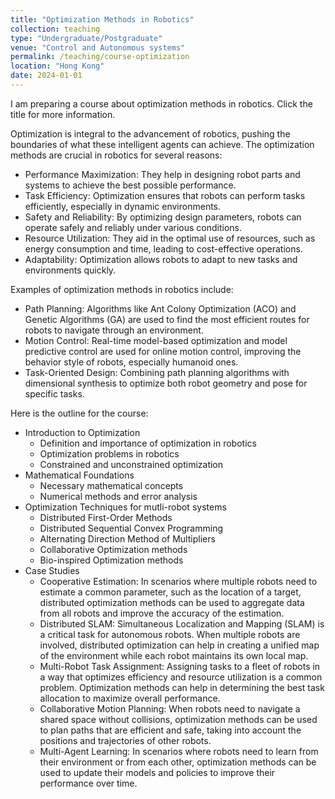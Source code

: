 ```yaml
---
title: "Optimization Methods in Robotics"
collection: teaching
type: "Undergraduate/Postgraduate"
venue: "Control and Autonomous systems"
permalink: /teaching/course-optimization
location: "Hong Kong"
date: 2024-01-01
---
```

I am preparing a course about optimization methods in robotics. Click the title for more information.

Optimization is integral to the advancement of robotics, pushing the boundaries of what these intelligent agents can achieve. The optimization methods are crucial in robotics for several reasons:

* Performance Maximization: They help in designing robot parts and systems to achieve the best possible performance.
* Task Efficiency: Optimization ensures that robots can perform tasks efficiently, especially in dynamic environments.
* Safety and Reliability: By optimizing design parameters, robots can operate safely and reliably under various conditions.
* Resource Utilization: They aid in the optimal use of resources, such as energy consumption and time, leading to cost-effective operations.
* Adaptability: Optimization allows robots to adapt to new tasks and environments quickly.

Examples of optimization methods in robotics include:

* Path Planning: Algorithms like Ant Colony Optimization (ACO) and Genetic Algorithms (GA) are used to find the most efficient routes for robots to navigate through an environment.
* Motion Control: Real-time model-based optimization and model predictive control are used for online motion control, improving the behavior style of robots, especially humanoid ones.
* Task-Oriented Design: Combining path planning algorithms with dimensional synthesis to optimize both robot geometry and pose for specific tasks.

Here is the outline for the course:

* Introduction to Optimization
  * Definition and importance of optimization in robotics
  * Optimization problems in robotics
  * Constrained and unconstrained optimization
* Mathematical Foundations
  * Necessary mathematical concepts 
  * Numerical methods and error analysis
* Optimization Techniques for mutli-robot systems
  * Distributed First-Order Methods
  * Distributed Sequential Convex Programming
  * Alternating Direction Method of Multipliers 
  * Collaborative Optimization methods
  * Bio-inspired Optimization methods
* Case Studies
  * Cooperative Estimation: In scenarios where multiple robots need to estimate a common parameter, such as the location of a target, distributed optimization methods can be used to aggregate data from all robots and improve the accuracy of the estimation.
  * Distributed SLAM: Simultaneous Localization and Mapping (SLAM) is a critical task for autonomous robots. When multiple robots are involved, distributed optimization can help in creating a unified map of the environment while each robot maintains its own local map.
  * Multi-Robot Task Assignment: Assigning tasks to a fleet of robots in a way that optimizes efficiency and resource utilization is a common problem. Optimization methods can help in determining the best task allocation to maximize overall performance.
  * Collaborative Motion Planning: When robots need to navigate a shared space without collisions, optimization methods can be used to plan paths that are efficient and safe, taking into account the positions and trajectories of other robots.
  * Multi-Agent Learning: In scenarios where robots need to learn from their environment or from each other, optimization methods can be used to update their models and policies to improve their performance over time.

